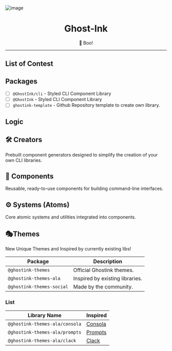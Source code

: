 ![image](https://github.com/user-attachments/assets/2683f57f-fc84-4115-a8a9-5c83067d2326)

<h1 align="center">Ghost-Ink</h1>
<p align="center">👻 Boo!</p>
<hr/>

<!-- About package:

- 🛡️ Type safety
- 📖 TSDocs (Internal documentation)
- ♻️ Minified & Compressed
- ⚠️ Error Handler (`oh-my-error`)
- ✅ Support JS/TS & CJS/ESM

What you get:

- 🚀 One-line error handling
- 🎯 Centralized error management
- 🧑‍💻👥 Error messages for Developers and users!
- 📝 Pre-defined error templates
- 🏗️ Consistent error structure across your application
- 🔌 Easy integration with existing codebases -->

## List of Contest

## Packages

- [ ] `@GhostInk/cli` - Styled CLI Component Library
- [ ] `@GhostInk` - Styled CLI Component Library
- [ ] `ghostink-template` - Github Repository template to create own library.

## Logic

## 🛠️ Creators

Prebuilt component generators designed to simplify the creation of your own CLI libraries.

## 🧩 Components

Reusable, ready-to-use components for building command-line interfaces.

## ⚙️ Systems (Atoms)

Core atomic systems and utilities integrated into components.

## 🎭Themes

New Unique Themes and Inspired by currently existing libs!

| Package                   | Description                     |
| ------------------------- | ------------------------------- |
| `@ghostink-themes`        | Official Ghostink themes.       |
| `@ghostink-themes-ala`    | Inspired by existing libraries. |
| `@ghostink-themes-social` | Made by the community.          |

### List

| Library Name                   | Inspired                                        |
| ------------------------------ | ----------------------------------------------- |
| `@ghostink-themes-ala/consola` | [Consola](https://github.com/unjs/consola)      |
| `@ghostink-themes-ala/prompts` | [Prompts](https://github.com/terkelg/prompts)   |
| `@ghostink-themes-ala/clack`   | [Clack](https://github.com/bombshell-dev/clack) |
